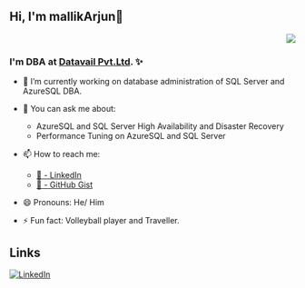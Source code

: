 ## Hi, I'm mallikArjun👋

<p align='right'><img src="https://visitor-badge.glitch.me/badge?page_id=jaapbrasser.visitor-badge"></p>

### I'm DBA at [Datavail Pvt.Ltd](http://www.datavail.com/). ✨

- 🔭 I’m currently working on database administration of SQL Server and AzureSQL DBA.

- 💬 You can ask me about: 
     - AzureSQL and SQL Server High Availability and Disaster Recovery
     - Performance Tuning on AzureSQL and SQL Server

- 📫 How to reach me: 
  - [🏢 - LinkedIn](https://www.linkedin.com/in/mallikarjun024/)
  - [🦑 - GitHub Gist](https://gist.github.com/Azure4Arjun)

- 😄 Pronouns: He/ Him
- ⚡ Fun fact: Volleyball player and Traveller.


## Links

[![LinkedIn](https://img.shields.io/badge/LinkedIn--_.svg?style=social&logo=linkedin)][linkedin]

[linkedin]: https://www.linkedin.com/in/mallikarjun024/
